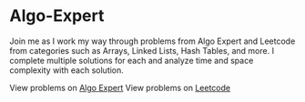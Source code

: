# Algo-Expert

Join me as I work my way through problems from Algo Expert and Leetcode from categories such as Arrays, Linked Lists, Hash Tables, and more. I complete multiple solutions for each and analyze time and space complexity with each solution.

View problems on [Algo Expert](https://www.algoexpert.io/product)
View problems on [Leetcode](https://leetcode.com/problemset/all/)
